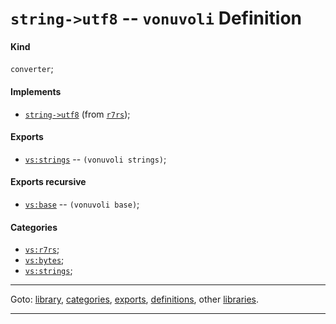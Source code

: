 

<a id='definition__vonuvoli__string-_3e_utf8'></a>

# `string->utf8` -- `vonuvoli` Definition


<a id='definition__vonuvoli__string-_3e_utf8__kind'></a>

#### Kind

`converter`;


<a id='definition__vonuvoli__string-_3e_utf8__implements'></a>

#### Implements

 * [`string->utf8`](../../r7rs/definitions/string-_3e_utf8.md#definition__r7rs__string-_3e_utf8) (from [`r7rs`](../../r7rs/_index.md#library__r7rs));


<a id='definition__vonuvoli__string-_3e_utf8__exports'></a>

#### Exports

 * [`vs:strings`](../../vonuvoli/exports/vs_3a_strings.md#export__vonuvoli__vs_3a_strings) -- `(vonuvoli strings)`;


<a id='definition__vonuvoli__string-_3e_utf8__exports-recursive'></a>

#### Exports recursive

 * [`vs:base`](../../vonuvoli/exports/vs_3a_base.md#export__vonuvoli__vs_3a_base) -- `(vonuvoli base)`;


<a id='definition__vonuvoli__string-_3e_utf8__categories'></a>

#### Categories

 * [`vs:r7rs`](../../vonuvoli/categories/vs_3a_r7rs.md#category__vonuvoli__vs_3a_r7rs);
 * [`vs:bytes`](../../vonuvoli/categories/vs_3a_bytes.md#category__vonuvoli__vs_3a_bytes);
 * [`vs:strings`](../../vonuvoli/categories/vs_3a_strings.md#category__vonuvoli__vs_3a_strings);

----

Goto: [library](../../vonuvoli/_index.md#library__vonuvoli), [categories](../../vonuvoli/categories/_index.md#toc__vonuvoli__categories), [exports](../../vonuvoli/exports/_index.md#toc__vonuvoli__exports), [definitions](../../vonuvoli/definitions/_index.md#toc__vonuvoli__definitions), other [libraries](../../_libraries.md#toc__libraries).

----

